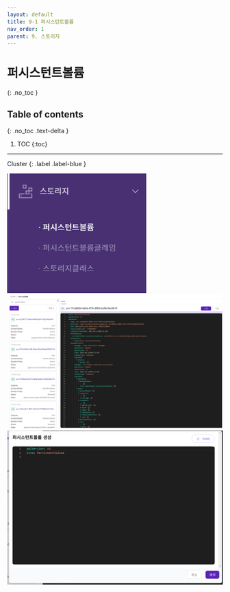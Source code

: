 ```yaml
---
layout: default
title: 9-1 퍼시스턴트볼륨
nav_order: 1
parent: 9. 스토리지
---
```


# 퍼시스턴트볼륨
{: .no_toc }

## Table of contents
{: .no_toc .text-delta }

1. TOC
{:toc}

---

<div class="code-example" markdown="1">
Cluster
{: .label .label-blue }
</div>

![storage-001.png](/assets/images/storage/storage-001.png)
![storage-004.png](/assets/images/storage/storage-004.png)
![storage-005.png](/assets/images/storage/storage-005.png)
